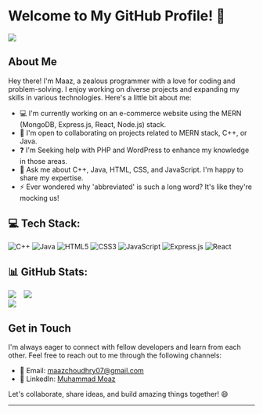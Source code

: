 # Welcome to My GitHub Profile! 👋

[![](https://visitcount.itsvg.in/api?id=Maaz-07&icon=0&color=12)](https://visitcount.itsvg.in)

## About Me

Hey there! I'm Maaz, a zealous programmer with a love for coding and problem-solving. I enjoy working on diverse projects and expanding my skills in various technologies. Here's a little bit about me:

- 💻 I'm currently working on an e-commerce website using the MERN (MongoDB, Express.js, React, Node.js) stack.
- 🤝 I'm open to collaborating on projects related to MERN stack, C++, or Java.
- ❓  I'm Seeking help with PHP and WordPress to enhance my knowledge in those areas.
- 💬 Ask me about C++, Java, HTML, CSS, and JavaScript. I'm happy to share my expertise.
- ⚡ Ever wondered why 'abbreviated' is such a long word? It's like they're mocking us!

## 💻 Tech Stack:
![C++](https://img.shields.io/badge/c++-%2300599C.svg?style=for-the-badge&logo=c%2B%2B&logoColor=white) ![Java](https://img.shields.io/badge/java-%23ED8B00.svg?style=for-the-badge&logo=java&logoColor=white) ![HTML5](https://img.shields.io/badge/html5-%23E34F26.svg?style=for-the-badge&logo=html5&logoColor=white) ![CSS3](https://img.shields.io/badge/css3-%231572B6.svg?style=for-the-badge&logo=css3&logoColor=white) ![JavaScript](https://img.shields.io/badge/javascript-%23323330.svg?style=for-the-badge&logo=javascript&logoColor=%23F7DF1E) ![Express.js](https://img.shields.io/badge/express.js-%23404d59.svg?style=for-the-badge&logo=express&logoColor=%2361DAFB) ![React](https://img.shields.io/badge/react-%2320232a.svg?style=for-the-badge&logo=react&logoColor=%2361DAFB)
## 📊 GitHub Stats:
![](https://github-readme-stats.vercel.app/api?username=Maaz-07&theme=radical&hide_border=false&include_all_commits=false&count_private=false)&nbsp;&nbsp;&nbsp;
![](https://github-readme-streak-stats.herokuapp.com/?user=Maaz-07&theme=radical&hide_border=false)<br/>
![](https://github-readme-stats.vercel.app/api/top-langs/?username=Maaz-07&theme=radical&hide_border=false&include_all_commits=false&count_private=false&layout=compact)

## Get in Touch

I'm always eager to connect with fellow developers and learn from each other. Feel free to reach out to me through the following channels:

- 📧 Email: [maazchoudhry07@gmail.com](mailto:maazchoudhry07@gmail.com)
- 💼 LinkedIn: [Muhammad Moaz](https://www.linkedin.com/in/muhammad-moaz-17853b202/)

Let's collaborate, share ideas, and build amazing things together! 😄

---
